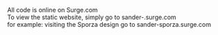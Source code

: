 All code is online on Surge.com</br>
To view the static website, simply go to sander-<design-name>.surge.com </br>
for example: visiting the Sporza design go to sander-sporza.surge.com
